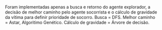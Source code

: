 Foram implementadas apenas a busca e retorno do agente explorador, a decisão de melhor caminho pelo agente socorrista e o cálculo de gravidade da vítima para definir prioridade de socorro. 
Busca = DFS.
Melhor caminho = Astar, Algoritimo Genético.
Cálculo de gravidade = Árvore de decisão.
